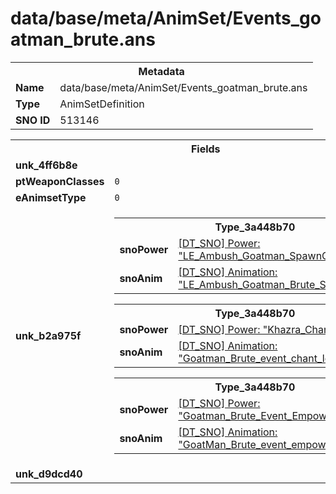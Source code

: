 <h1>data/base/meta/AnimSet/Events_goatman_brute.ans</h1><table><tr><th colspan="100%">Metadata</th></tr><tr><td><b>Name</b></td><td>data/base/meta/AnimSet/Events_goatman_brute.ans</td></tr><tr><td><b>Type</b></td><td>AnimSetDefinition</td></tr><tr><td><b>SNO ID</b></td><td>513146</td></tr></table>

<table><tr><th colspan="100%">Fields</th></tr><tr><td><b>unk_4ff6b8e</b></td><td></td></tr><tr><td><b>ptWeaponClasses</b></td><td><code>0</code>
</td></tr><tr><td><b>eAnimsetType</b></td><td><code>0</code></td></tr><tr><td><b>unk_b2a975f</b></td><td><table><tr><th colspan="100%">Type_3a448b70</th></tr><tr><td><b>snoPower</b></td><td><a href="..\Power\LE_Ambush_Goatman_SpawnChargeBrute.pow.md">[DT_SNO] Power: "LE_Ambush_Goatman_SpawnChargeBrute"</a></td></tr><tr><td><b>snoAnim</b></td><td><a href="..\Anim\LE_Ambush_Goatman_Brute_SpawnCharge.ani.md">[DT_SNO] Animation: "LE_Ambush_Goatman_Brute_SpawnCharge"</a></td></tr></table>


<table><tr><th colspan="100%">Type_3a448b70</th></tr><tr><td><b>snoPower</b></td><td><a href="..\Power\Khazra_Chant_Loop.pow.md">[DT_SNO] Power: "Khazra_Chant_Loop"</a></td></tr><tr><td><b>snoAnim</b></td><td><a href="..\Anim\Goatman_Brute_event_chant_loop.ani.md">[DT_SNO] Animation: "Goatman_Brute_event_chant_loop"</a></td></tr></table>


<table><tr><th colspan="100%">Type_3a448b70</th></tr><tr><td><b>snoPower</b></td><td><a href="..\Power\Goatman_Brute_Event_Empowered.pow.md">[DT_SNO] Power: "Goatman_Brute_Event_Empowered"</a></td></tr><tr><td><b>snoAnim</b></td><td><a href="..\Anim\GoatMan_Brute_event_empowered.ani.md">[DT_SNO] Animation: "GoatMan_Brute_event_empowered"</a></td></tr></table>


</td></tr><tr><td><b>unk_d9dcd40</b></td><td></td></tr></table>

